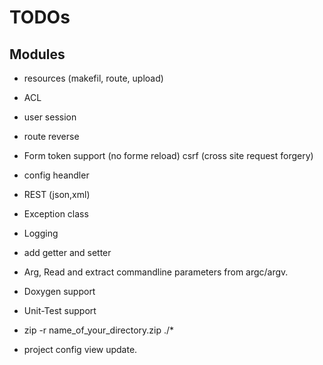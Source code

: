 # TODOs

## Modules

* resources (makefil, route, upload)
* ACL
* user session
* route reverse
* Form token support (no forme reload) csrf (cross site request forgery)
* config heandler
* REST (json,xml)
* Exception class
* Logging
* add getter and setter
* Arg, Read and extract commandline parameters from argc/argv.
* Doxygen support
* Unit-Test support

* zip -r name_of_your_directory.zip ./*

* project config view update.

